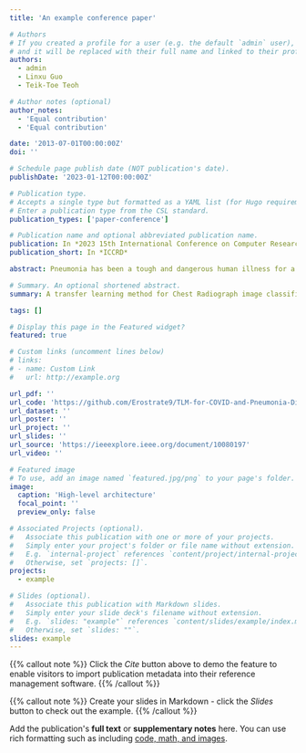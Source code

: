 ```yaml
---
title: 'An example conference paper'

# Authors
# If you created a profile for a user (e.g. the default `admin` user), write the username (folder name) here
# and it will be replaced with their full name and linked to their profile.
authors:
  - admin
  - Linxu Guo
  - Teik-Toe Teoh

# Author notes (optional)
author_notes:
  - 'Equal contribution'
  - 'Equal contribution'

date: '2013-07-01T00:00:00Z'
doi: ''

# Schedule page publish date (NOT publication's date).
publishDate: '2023-01-12T00:00:00Z'

# Publication type.
# Accepts a single type but formatted as a YAML list (for Hugo requirements).
# Enter a publication type from the CSL standard.
publication_types: ['paper-conference']

# Publication name and optional abbreviated publication name.
publication: In *2023 15th International Conference on Computer Research and Development (ICCRD)*
publication_short: In *ICCRD*

abstract: Pneumonia has been a tough and dangerous human illness for a history-long time, notably since the COVID-19 pandemic outbreak. Many pathogens, including bacteria or viruses like COVID-19, can cause pneumonia, leading to inflammation in patients' alveoli. A corresponding symptom is the appearance of lung opacities, which are vague white clouds in the lungs' darkness in chest radiographs. Modern medicine has indicated that pneumonia-associated opacities are distinguishable and can be seen as fine-grained labels, which make it possible to use deep learning to classify chest radiographs as a supplementary aid for disease diagnosis and performing pre-screening. However, deep learning-based medical imaging solutions, including convolutional neural networks, often encounter a performance bottleneck when encountering a new disease due to the dataset's limited size or class imbalance. This study proposes a deep learning-based approach using transfer learning and weighted loss to overcome this problem. The contributions of it are three-fold. First, we propose an image classification model based on pre-trained Densely Connected Convolutional Networks using Weighted Cross Entropy. Second, we test the effect of masking non-lung regions on the classification performance of chest radiographs. Finally, we summarize a generic practical paradigm for medical image classification based on transfer learning. Using our method, we demonstrate that pre-training on the COVID-19 dataset effectively improves the model's performance on the non-COVID Pneumonia dataset. Overall, the proposed model achieves excellent performance with 95.75% testing accuracy on a multiclass classification for the COVID-19 dataset and 98.29% on a binary classification for the Pneumonia dataset.

# Summary. An optional shortened abstract.
summary: A transfer learning method for Chest Radiograph image classification.

tags: []

# Display this page in the Featured widget?
featured: true

# Custom links (uncomment lines below)
# links:
# - name: Custom Link
#   url: http://example.org

url_pdf: ''
url_code: 'https://github.com/Erostrate9/TLM-for-COVID-and-Pneumonia-Diagnosis'
url_dataset: ''
url_poster: ''
url_project: ''
url_slides: ''
url_source: 'https://ieeexplore.ieee.org/document/10080197'
url_video: ''

# Featured image
# To use, add an image named `featured.jpg/png` to your page's folder.
image:
  caption: 'High-level architecture'
  focal_point: ''
  preview_only: false

# Associated Projects (optional).
#   Associate this publication with one or more of your projects.
#   Simply enter your project's folder or file name without extension.
#   E.g. `internal-project` references `content/project/internal-project/index.md`.
#   Otherwise, set `projects: []`.
projects:
  - example

# Slides (optional).
#   Associate this publication with Markdown slides.
#   Simply enter your slide deck's filename without extension.
#   E.g. `slides: "example"` references `content/slides/example/index.md`.
#   Otherwise, set `slides: ""`.
slides: example
---
```


{{% callout note %}}
Click the _Cite_ button above to demo the feature to enable visitors to import publication metadata into their reference management software.
{{% /callout %}}

{{% callout note %}}
Create your slides in Markdown - click the _Slides_ button to check out the example.
{{% /callout %}}

Add the publication's **full text** or **supplementary notes** here. You can use rich formatting such as including [code, math, and images](https://docs.hugoblox.com/content/writing-markdown-latex/).
